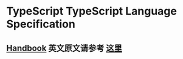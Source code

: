 # TypeScript TypeScript Language Specification

[Handbook](http://www.typescriptlang.org/Handbook)
英文原文请参考 [这里](https://github.com/Microsoft/TypeScript/blob/master/doc/spec.md)
------

